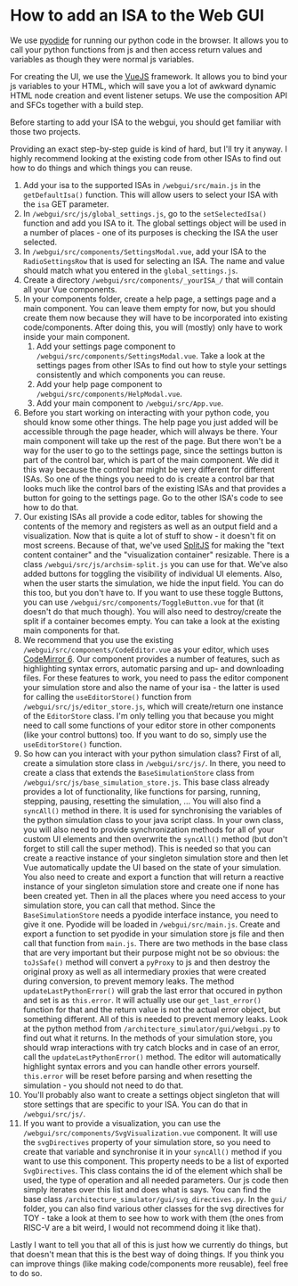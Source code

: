 # How to add an ISA to the Web GUI

We use [pyodide](https://pyodide.org/en/stable/) for running our python code in the browser. It allows you to call your python functions from js and then access return values and variables as though they were normal js variables.

For creating the UI, we use the [VueJS](https://vuejs.org/) framework. It allows you to bind your js variables to your HTML, which will save you a lot of awkward dynamic HTML node creation and event listener setups. We use the composition API and SFCs together with a build step.

Before starting to add your ISA to the webgui, you should get familiar with those two projects.

Providing an exact step-by-step guide is kind of hard, but I'll try it anyway. I highly recommend looking at the existing code from other ISAs to find out how to do things and which things you can reuse.

1. Add your isa to the supported ISAs in `/webgui/src/main.js` in the `getDefaultIsa()` function. This will allow users to select your ISA with the `isa` GET parameter.
1. In `/webgui/src/js/global_settings.js`, go to the `setSelectedIsa()` function and add you ISA to it. The global settings object will be used in a number of places - one of its purposes is checking the ISA the user selected.
1. In `/webgui/src/components/SettingsModal.vue`, add your ISA to the `RadioSettingsRow` that is used for selecting an ISA. The name and value should match what you entered in the `global_settings.js`.
1. Create a directory `/webgui/src/components/_yourISA_/` that will contain all your Vue components.
1. In your components folder, create a help page, a settings page and a main component. You can leave them empty for now, but you should create them now because they will have to be incorporated into existing code/components. After doing this, you will (mostly) only have to work inside your main component.
    1. Add your settings page component to `/webgui/src/components/SettingsModal.vue`. Take a look at the settings pages from other ISAs to find out how to style your settings consistently and which components you can reuse.
    1. Add your help page component to `/webgui/src/components/HelpModal.vue`.
    1. Add your main component to `/webgui/src/App.vue`.
1. Before you start working on interacting with your python code, you should know some other things.
The help page you just added will be accessible through the page header, which will always be there.
Your main component will take up the rest of the page. But there won't be a way for the user to go to the settings page, since the settings button is part of the control bar, which is part of the main component. We did it this way because the control bar might be very different for different ISAs. So one of the things you need to do is create a control bar that looks much like the control bars of the existing ISAs and that provides a button for going to the settings page. Go to the other ISA's code to see how to do that.
1. Our existing ISAs all provide a code editor, tables for showing the contents of the memory and registers as well as an output field and a visualization.
Now that is quite a lot of stuff to show - it doesn't fit on most screens. Because of that, we've used [SplitJS](https://split.js.org/) for making the "text content container" and the "visualization container" resizable. There is a class `/webgui/src/js/archsim-split.js` you can use for that.
We've also added buttons for toggling the visibility of individual UI elements. Also, when the user starts the simulation, we hide the input field. You can do this too, but you don't have to.
If you want to use these toggle Buttons, you can use `/webgui/src/components/ToggleButton.vue` for that (it doesn't do that much though). You will also need to destroy/create the split if a container becomes empty. You can take a look at the existing main components for that.
1. We recommend that you use the existing `/webgui/src/components/CodeEditor.vue` as your editor, which uses [CodeMirror 6](https://codemirror.net/). Our component provides a number of features, such as highlighting syntax errors, automatic parsing and up- and downloading files.
For these features to work, you need to pass the editor component your simulation store and also the name of your isa - the latter is used for calling the `useEditorStore()` function from `/webgui/src/js/editor_store.js`, which will create/return one instance of the `EditorStore` class. I'm only telling you that because you might need to call some functions of your editor store in other components (like your control buttons) too. If you want to do so, simply use the `useEditorStore()` function.
1. So how can you interact with your python simulation class? First of all, create a simulation store class in `/webgui/src/js/`. In there, you need to create a class that extends the `BaseSimulationStore` class from `/webgui/src/js/base_simulation_store.js`. This base class already provides a lot of functionality, like functions for parsing, running, stepping, pausing, resetting the simulation, ... You will also find a `syncAll()` method in there. It is used for synchronising the variables of the python simulation class to your java script class. In your own class, you will also need to provide synchronization methods for all of your custom UI elements and then overwrite the `syncAll()` method (but don't forget to still call the super method). This is needed so that you can create a reactive instance of your singleton simulation store and then let Vue automatically update the UI based on the state of your simulation.
You also need to create and export a function that will return a reactive instance of your singleton simulation store and create one if none has been created yet. Then in all the places where you need access to your simulation store, you can call that method.
Since the `BaseSimulationStore` needs a pyodide interface instance, you need to give it one. Pyodide will be loaded in `/webgui/src/main.js`. Create and export a function to set pyodide in your simulation store js file and then call that function from `main.js`.
There are two methods in the base class that are very important but their purpose might not be so obvious: the `toJsSafe()` method will convert a `pyProxy` to js and then destroy the original proxy as well as all intermediary proxies that were created during conversion, to prevent memory leaks. The method `updateLastPythonError()` will grab the last error that occured in python and set is as `this.error`. It will actually use our `get_last_error()` function for that and the return value is not the actual error object, but something different. All of this is needed to prevent memory leaks. Look at the python method from `/architecture_simulator/gui/webgui.py` to find out what it returns. In the methods of your simulation store, you should wrap interactions with try catch blocks and in case of an error, call the `updateLastPythonError()` method. The editor will automatically highlight syntax errors and you can handle other errors yourself. `this.error` will be reset before parsing and when resetting the simulation - you should not need to do that.
1. You'll probably also want to create a settings object singleton that will store settings that are specific to your ISA. You can do that in `/webgui/src/js/`.
1. If you want to provide a visualization, you can use the `/webgui/src/components/SvgVisualization.vue` component. It will use the `svgDirectives` property of your simulation store, so you need to create that variable and synchronise it in your `syncAll()` method if you want to use this component. This property needs to be a list of exported `SvgDirectives`. This class contains the id of the element which shall be used, the type of operation and all needed parameters. Our js code then simply iterates over this list and does what is says. You can find the base class `/architecture_simulator/gui/svg_directives.py`. In the `gui/` folder, you can also find various other classes for the svg directives for TOY - take a look at them to see how to work with them (the ones from RISC-V are a bit weird, I would not recommend doing it like that).

Lastly I want to tell you that all of this is just how we currently do things, but that doesn't mean that this is the best way of doing things. If you think you can improve things (like making code/components more reusable), feel free to do so.
